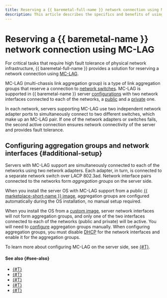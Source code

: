 ```yaml
---
title: Reserving a {{ baremetal-full-name }} network connection using MC-LAG
description: This article describes the specifics and benefits of using MC-LAG to reserve a {{ baremetal-full-name }} network connection.
---
```


# Reserving a {{ baremetal-name }} network connection using MC-LAG

For critical tasks that require high fault tolerance of physical network infrastructure, {{ baremetal-full-name }} provides a solution for reserving a network connection using [MC-LAG](https://en.wikipedia.org/wiki/Multi-chassis_link_aggregation_group).

MC-LAG (multi-chassis link aggregation group) is a type of link aggregation groups that reserve a connection to [network switches](https://en.wikipedia.org/wiki/Network_switch). MC-LAG is supported in {{ baremetal-name }} server [configurations](./server-configurations.md) with two network interfaces connected to each of the networks, a [public](./network.md#public-network) and a [private](./network.md#private-network) one.

In each network, servers supporting MC-LAG use two independent network adapter ports to simultaneously connect to two different switches, which make up an MC-LAG pair. If one of the network adapters or switches fails, the second active connection ensures network connectivity of the server and provides fault tolerance.

## Configuring aggregation groups and network interfaces {#additional-setup}

Servers with MC-LAG support are simultaneously connected to each of the networks using two network adapters. Each adapter, in turn, is connected to a separate network switch over LACP 802.3ad. Network interface pairs connected to the networks form _aggregation groups_ on the server side.

When you install the server OS with MC-LAG support from a public [{{ marketplace-short-name }} image](./images.md#marketplace-images), aggregation groups are configured automatically during the OS installation, no manual setup required.

When you install the OS from a [custom image](./images.md#user-images), server network interfaces will not form aggregation groups, and only one of the two interfaces connected to each of the networks (public and private) will be active. You will need to [configure](../operations/servers/set-up-mc-lag.md) aggregation groups manually. When configuring aggregation groups, you must disable [DHCP](./dhcp.md) for the network interfaces and enable it for the aggregation groups.

To learn more about configuring MC-LAG on the server side, see [{#T}](../operations/servers/set-up-mc-lag.md).

#### See also {#see-also}

* [{#T}](./network.md)
* [{#T}](./dhcp.md)
* [{#T}](./network-restrictions.md)
* [{#T}](./images.md)
* [{#T}](../operations/servers/set-up-mc-lag.md)